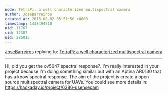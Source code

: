 ```yaml
---
node: TetraPi: a well characterized multispectral camera
author: JoseBarreiros
created_at: 2015-08-02 05:51:50 +0000
timestamp: 1438494710
nid: 11767
cid: 12307
uid: 286015
---
```




[JoseBarreiros](../profile/JoseBarreiros) replying to: [TetraPi: a well characterized multispectral camera](../notes/khufkens/04-24-2015/tetrapi-a-well-characterized-multispectral-camera)

----
Hi, did you get the ov5647 spectral response?.  I'm really interested in your project because I'm doing something similar but with an Aptina AR0130 that has a know spectral response.  The aim of the project is create a open source multispectral camera for UAVs. You could see more details in: https://hackaday.io/project/6386-usensecam   